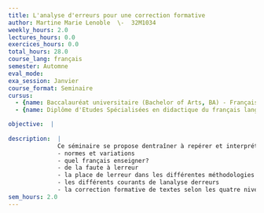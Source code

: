 ```yaml
---
title: L'analyse d'erreurs pour une correction formative
author: Martine Marie Lenoble  \-  32M1034
weekly_hours: 2.0
lectures_hours: 0.0
exercices_hours: 0.0
total_hours: 28.0
course_lang: français
semester: Automne
eval_mode: 
exa_session: Janvier
course_format: Seminaire
cursus:
  - {name: Baccalauréat universitaire (Bachelor of Arts, BA) - Français langue étrangère, type: N/A, credits: \-}
  - {name: Diplôme d'Etudes Spécialisées en didactique du français langue étrangère, type: N/A, credits: \-}

objective:  |
            
description:  |
              Ce séminaire se propose dentraîner à repérer et interpréter les erreurs dans le cadre dune correction formative. Il se basera sur des corpus constitués de productions écrites dapprenant-e-s allophones et sarticulera autour des points suivants :
              - normes et variations
              - quel français enseigner?
              - de la faute à lerreur
              - la place de lerreur dans les différentes méthodologies
              - les différents courants de lanalyse derreurs
              - la correction formative de textes selon les quatre niveaux (pragmatique, textuel, morphosyntaxique et lexical)
sem_hours: 2.0
---
```

